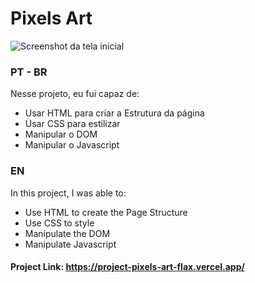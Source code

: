 # Pixels Art

![Screenshot da tela inicial](pixels.gif)

### PT - BR

Nesse projeto, eu fui capaz de:

- Usar HTML para criar a Estrutura da página
- Usar CSS para estilizar
- Manipular o DOM
- Manipular o Javascript

### EN

In this project, I was able to:

- Use HTML to create the Page Structure
- Use CSS to style
- Manipulate the DOM
- Manipulate Javascript

#### Project Link: https://project-pixels-art-flax.vercel.app/
